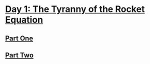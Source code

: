 # [Day 1: The Tyranny of the Rocket Equation](https://adventofcode.com/2019/day/1)

## [Part One](https://adventofcode.com/2019/day/1#part1)

## [Part Two](https://adventofcode.com/2019/day/1#part2)
